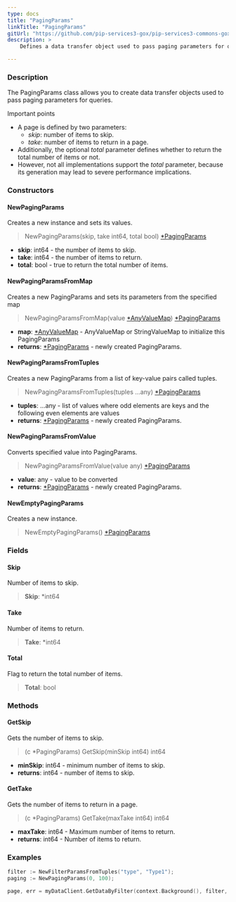 ```yaml
---
type: docs
title: "PagingParams"
linkTitle: "PagingParams"
gitUrl: "https://github.com/pip-services3-gox/pip-services3-commons-gox"
description: > 
    Defines a data transfer object used to pass paging parameters for queries.

---
```


### Description

The PagingParams class allows you to create data transfer objects used to pass paging parameters for queries.

Important points

- A page is defined by two parameters:
    - *skip*: number of items to skip.
    - *take*: number of items to return in a page.
 - Additionally, the optional *total* parameter defines whether to return the total number of items or not.
 - However, not all implementations support the *total* parameter, because its generation may lead to severe performance implications.

### Constructors

#### NewPagingParams
Creates a new instance and sets its values.

> NewPagingParams(skip, take int64, total bool) [*PagingParams]()

- **skip**: int64 - the number of items to skip.
- **take**: int64 - the number of items to return. 
- **total**: bool - true to return the total number of items.


#### NewPagingParamsFromMap
Creates a new PagingParams and sets its parameters from the specified map

> NewPagingParamsFromMap(value [*AnyValueMap](../any_value_map)) [*PagingParams]()

- **map**: [*AnyValueMap](../any_value_map) - AnyValueMap or StringValueMap to initialize this PagingParams
- **returns**: [*PagingParams]() - newly created PagingParams.


#### NewPagingParamsFromTuples
Creates a new PagingParams from a list of key-value pairs called tuples.

> NewPagingParamsFromTuples(tuples ...any) [*PagingParams]()

- **tuples**: ...any - list of values where odd elements are keys and the following even elements are values
- **returns**: [*PagingParams]() - newly created PagingParams.


#### NewPagingParamsFromValue
Converts specified value into PagingParams.

> NewPagingParamsFromValue(value any) [*PagingParams]()

- **value**: any - value to be converted
- **returns**: [*PagingParams]() - newly created PagingParams.


#### NewEmptyPagingParams
Creates a new instance.

> NewEmptyPagingParams() [*PagingParams]()


### Fields

<span class="hide-title-link">

#### Skip
Number of items to skip.
> **Skip**: *int64

#### Take
Number of items to return. 
> **Take**: *int64

#### Total
Flag to return the total number of items.
> **Total**: bool

</span>


### Methods

#### GetSkip
Gets the number of items to skip.

> (c *PagingParams) GetSkip(minSkip int64) int64

- **minSkip**: int64 - minimum number of items to skip.
- **returns**: int64 - number of items to skip.


#### GetTake
Gets the number of items to return in a page.

> (c *PagingParams) GetTake(maxTake int64) int64

- **maxTake**: int64 - Maximum number of items to return.
- **returns**: int64 - Number of items to return.



### Examples
```go
filter := NewFilterParamsFromTuples("type", "Type1");
paging := NewPagingParams(0, 100);

page, err = myDataClient.GetDataByFilter(context.Background(), filter, paging);

```
